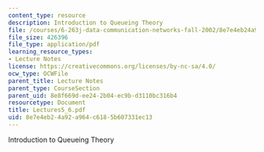 ```yaml
---
content_type: resource
description: Introduction to Queueing Theory
file: /courses/6-263j-data-communication-networks-fall-2002/8e7e4eb24a92a964c6185b607331ec13_Lectures5_6.pdf
file_size: 426396
file_type: application/pdf
learning_resource_types:
- Lecture Notes
license: https://creativecommons.org/licenses/by-nc-sa/4.0/
ocw_type: OCWFile
parent_title: Lecture Notes
parent_type: CourseSection
parent_uid: 8e8f669d-ee24-2b04-ec9b-d3110bc316b4
resourcetype: Document
title: Lectures5_6.pdf
uid: 8e7e4eb2-4a92-a964-c618-5b607331ec13
---
```

Introduction to Queueing Theory